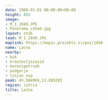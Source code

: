 ```yaml
---
date: 1900-01-01 00:00:00+00:00
height: 451
image:
- M_1_2849.JPG
- Panorama_vzhod.jpg
layout: stub
lead: M_1_2849.JPG
maplink: https://mapzs.projekti.si/poi/1656
name: Lacna
nearby:
- kuk
- hrastovljezazid
- marezigetrsek
- podgorje
- tinjan_osp
peak: 45.504969,13.885283
region: istria
title: Lačna
---
```

